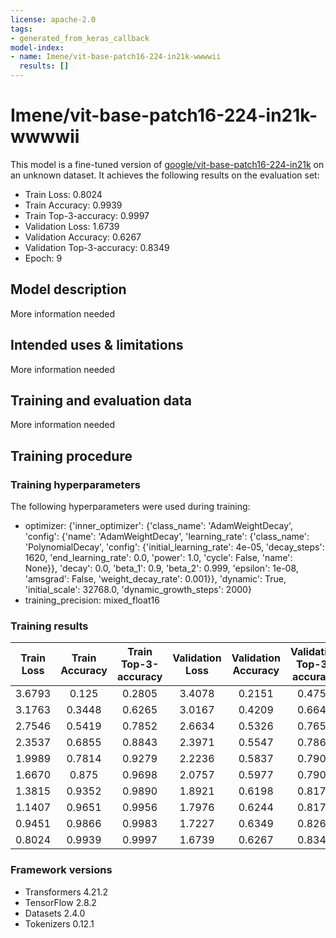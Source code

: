 ```yaml
---
license: apache-2.0
tags:
- generated_from_keras_callback
model-index:
- name: Imene/vit-base-patch16-224-in21k-wwwwii
  results: []
---
```


<!-- This model card has been generated automatically according to the information Keras had access to. You should
probably proofread and complete it, then remove this comment. -->

# Imene/vit-base-patch16-224-in21k-wwwwii

This model is a fine-tuned version of [google/vit-base-patch16-224-in21k](https://huggingface.co/google/vit-base-patch16-224-in21k) on an unknown dataset.
It achieves the following results on the evaluation set:
- Train Loss: 0.8024
- Train Accuracy: 0.9939
- Train Top-3-accuracy: 0.9997
- Validation Loss: 1.6739
- Validation Accuracy: 0.6267
- Validation Top-3-accuracy: 0.8349
- Epoch: 9

## Model description

More information needed

## Intended uses & limitations

More information needed

## Training and evaluation data

More information needed

## Training procedure

### Training hyperparameters

The following hyperparameters were used during training:
- optimizer: {'inner_optimizer': {'class_name': 'AdamWeightDecay', 'config': {'name': 'AdamWeightDecay', 'learning_rate': {'class_name': 'PolynomialDecay', 'config': {'initial_learning_rate': 4e-05, 'decay_steps': 1620, 'end_learning_rate': 0.0, 'power': 1.0, 'cycle': False, 'name': None}}, 'decay': 0.0, 'beta_1': 0.9, 'beta_2': 0.999, 'epsilon': 1e-08, 'amsgrad': False, 'weight_decay_rate': 0.001}}, 'dynamic': True, 'initial_scale': 32768.0, 'dynamic_growth_steps': 2000}
- training_precision: mixed_float16

### Training results

| Train Loss | Train Accuracy | Train Top-3-accuracy | Validation Loss | Validation Accuracy | Validation Top-3-accuracy | Epoch |
|:----------:|:--------------:|:--------------------:|:---------------:|:-------------------:|:-------------------------:|:-----:|
| 3.6793     | 0.125          | 0.2805               | 3.4078          | 0.2151              | 0.4756                    | 0     |
| 3.1763     | 0.3448         | 0.6265               | 3.0167          | 0.4209              | 0.6640                    | 1     |
| 2.7546     | 0.5419         | 0.7852               | 2.6634          | 0.5326              | 0.7651                    | 2     |
| 2.3537     | 0.6855         | 0.8843               | 2.3971          | 0.5547              | 0.7860                    | 3     |
| 1.9989     | 0.7814         | 0.9279               | 2.2236          | 0.5837              | 0.7907                    | 4     |
| 1.6670     | 0.875          | 0.9698               | 2.0757          | 0.5977              | 0.7907                    | 5     |
| 1.3815     | 0.9352         | 0.9890               | 1.8921          | 0.6198              | 0.8174                    | 6     |
| 1.1407     | 0.9651         | 0.9956               | 1.7976          | 0.6244              | 0.8174                    | 7     |
| 0.9451     | 0.9866         | 0.9983               | 1.7227          | 0.6349              | 0.8267                    | 8     |
| 0.8024     | 0.9939         | 0.9997               | 1.6739          | 0.6267              | 0.8349                    | 9     |


### Framework versions

- Transformers 4.21.2
- TensorFlow 2.8.2
- Datasets 2.4.0
- Tokenizers 0.12.1
